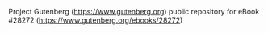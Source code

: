 Project Gutenberg (https://www.gutenberg.org) public repository for eBook #28272 (https://www.gutenberg.org/ebooks/28272)
